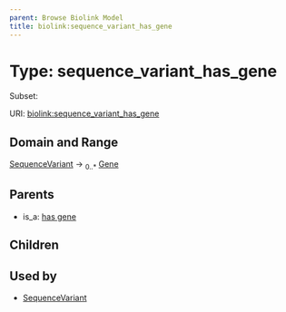 ```yaml
---
parent: Browse Biolink Model
title: biolink:sequence_variant_has_gene
---
```


# Type: sequence_variant_has_gene

Subset:




URI: [biolink:sequence_variant_has_gene](https://w3id.org/biolink/vocab/sequence_variant_has_gene)

## Domain and Range

[SequenceVariant](SequenceVariant.md) ->  <sub>0..*</sub> [Gene](Gene.md)

## Parents

 *  is_a: [has gene](has_gene.md)

## Children


## Used by

 * [SequenceVariant](SequenceVariant.md)
